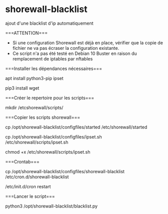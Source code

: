 # shorewall-blacklist
ajout d'une blacklist d'ip automatiquement 

===ATTENTION===

* Si une configuration Shorewall est déjà en place, vérifier que la copie de fichier ne va pas écraser la configuration existante.
* Ce script n'a pas été testé en Debian 10 Buster en raison du remplacement de iptables par nftables

===Installer les dépendances nécessaires===

apt install python3-pip ipset

pip3 install wget

===Créer le repertoire pour les scripts===

mkdir /etcshorewall/scripts/

===Copier les scripts shorewall===

cp /opt/shorewall-blacklist/configfiles/started /etc/shorewall/started

cp /opt/shorewall-blacklist/configfiles/ipset.sh /etc/shorewall/scripts/ipset.sh

chmod +x /etc/shorewall/scripts/ipset.sh

===Crontab===

cp /opt/shorewall-blacklist/configfiles/shorewall-blacklist /etc/cron.d/shorewall-blacklist

/etc/init.d/cron restart

===Lancer le script===

python3 /opt/shorewall-blacklist/blacklist.py
